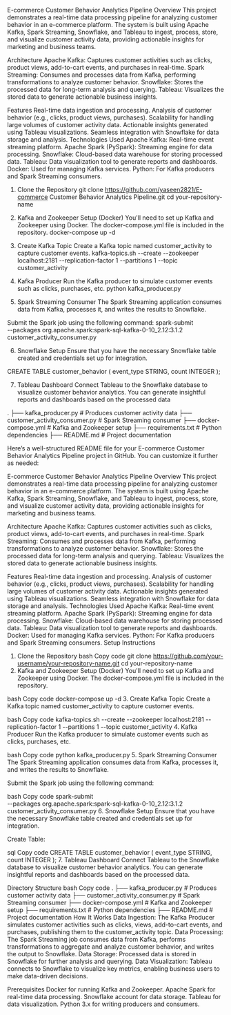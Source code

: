 E-commerce Customer Behavior Analytics Pipeline
Overview
This project demonstrates a real-time data processing pipeline for analyzing customer behavior in an e-commerce platform. The system is built using Apache Kafka, Spark Streaming, Snowflake, and Tableau to ingest, process, store, and visualize customer activity data, providing actionable insights for marketing and business teams.

Architecture
Apache Kafka: Captures customer activities such as clicks, product views, add-to-cart events, and purchases in real-time.
Spark Streaming: Consumes and processes data from Kafka, performing transformations to analyze customer behavior.
Snowflake: Stores the processed data for long-term analysis and querying.
Tableau: Visualizes the stored data to generate actionable business insights.

Features
Real-time data ingestion and processing.
Analysis of customer behavior (e.g., clicks, product views, purchases).
Scalability for handling large volumes of customer activity data.
Actionable insights generated using Tableau visualizations.
Seamless integration with Snowflake for data storage and analysis.
Technologies Used
Apache Kafka: Real-time event streaming platform.
Apache Spark (PySpark): Streaming engine for data processing.
Snowflake: Cloud-based data warehouse for storing processed data.
Tableau: Data visualization tool to generate reports and dashboards.
Docker: Used for managing Kafka services.
Python: For Kafka producers and Spark Streaming consumers.

1. Clone the Repository
   git clone https://github.com/yaseen2821/E-commerce Customer Behavior Analytics Pipeline.git
cd your-repository-name

2. Kafka and Zookeeper Setup (Docker)
You'll need to set up Kafka and Zookeeper using Docker. The docker-compose.yml file is included in the repository.
docker-compose up -d

3. Create Kafka Topic
Create a Kafka topic named customer_activity to capture customer events.
kafka-topics.sh --create --zookeeper localhost:2181 --replication-factor 1 --partitions 1 --topic customer_activity

4. Kafka Producer
Run the Kafka producer to simulate customer events such as clicks, purchases, etc.
python kafka_producer.py

5. Spark Streaming Consumer
The Spark Streaming application consumes data from Kafka, processes it, and writes the results to Snowflake.

Submit the Spark job using the following command:
spark-submit \
  --packages org.apache.spark:spark-sql-kafka-0-10_2.12:3.1.2 \
  customer_activity_consumer.py

6. Snowflake Setup
Ensure that you have the necessary Snowflake table created and credentials set up for integration.

CREATE TABLE customer_behavior (
  event_type STRING,
  count INTEGER
);

7. Tableau Dashboard
Connect Tableau to the Snowflake database to visualize customer behavior analytics. You can generate insightful reports and dashboards based on the processed data

.
├── kafka_producer.py               # Produces customer activity data
├── customer_activity_consumer.py   # Spark Streaming consumer
├── docker-compose.yml              # Kafka and Zookeeper setup
├── requirements.txt                # Python dependencies
├── README.md                       # Project documentation


Here’s a well-structured README file for your E-commerce Customer Behavior Analytics Pipeline project in GitHub. You can customize it further as needed:

E-commerce Customer Behavior Analytics Pipeline
Overview
This project demonstrates a real-time data processing pipeline for analyzing customer behavior in an e-commerce platform. The system is built using Apache Kafka, Spark Streaming, Snowflake, and Tableau to ingest, process, store, and visualize customer activity data, providing actionable insights for marketing and business teams.

Architecture
Apache Kafka: Captures customer activities such as clicks, product views, add-to-cart events, and purchases in real-time.
Spark Streaming: Consumes and processes data from Kafka, performing transformations to analyze customer behavior.
Snowflake: Stores the processed data for long-term analysis and querying.
Tableau: Visualizes the stored data to generate actionable business insights.

Features
Real-time data ingestion and processing.
Analysis of customer behavior (e.g., clicks, product views, purchases).
Scalability for handling large volumes of customer activity data.
Actionable insights generated using Tableau visualizations.
Seamless integration with Snowflake for data storage and analysis.
Technologies Used
Apache Kafka: Real-time event streaming platform.
Apache Spark (PySpark): Streaming engine for data processing.
Snowflake: Cloud-based data warehouse for storing processed data.
Tableau: Data visualization tool to generate reports and dashboards.
Docker: Used for managing Kafka services.
Python: For Kafka producers and Spark Streaming consumers.
Setup Instructions
1. Clone the Repository
bash
Copy code
git clone https://github.com/your-username/your-repository-name.git
cd your-repository-name
2. Kafka and Zookeeper Setup (Docker)
You'll need to set up Kafka and Zookeeper using Docker. The docker-compose.yml file is included in the repository.

bash
Copy code
docker-compose up -d
3. Create Kafka Topic
Create a Kafka topic named customer_activity to capture customer events.

bash
Copy code
kafka-topics.sh --create --zookeeper localhost:2181 --replication-factor 1 --partitions 1 --topic customer_activity
4. Kafka Producer
Run the Kafka producer to simulate customer events such as clicks, purchases, etc.

bash
Copy code
python kafka_producer.py
5. Spark Streaming Consumer
The Spark Streaming application consumes data from Kafka, processes it, and writes the results to Snowflake.

Submit the Spark job using the following command:

bash
Copy code
spark-submit \
  --packages org.apache.spark:spark-sql-kafka-0-10_2.12:3.1.2 \
  customer_activity_consumer.py
6. Snowflake Setup
Ensure that you have the necessary Snowflake table created and credentials set up for integration.

Create Table:

sql
Copy code
CREATE TABLE customer_behavior (
  event_type STRING,
  count INTEGER
);
7. Tableau Dashboard
Connect Tableau to the Snowflake database to visualize customer behavior analytics. You can generate insightful reports and dashboards based on the processed data.

Directory Structure
bash
Copy code
.
├── kafka_producer.py               # Produces customer activity data
├── customer_activity_consumer.py   # Spark Streaming consumer
├── docker-compose.yml              # Kafka and Zookeeper setup
├── requirements.txt                # Python dependencies
├── README.md                       # Project documentation
How It Works
Data Ingestion: The Kafka Producer simulates customer activities such as clicks, views, add-to-cart events, and purchases, publishing them to the customer_activity topic.
Data Processing: The Spark Streaming job consumes data from Kafka, performs transformations to aggregate and analyze customer behavior, and writes the output to Snowflake.
Data Storage: Processed data is stored in Snowflake for further analysis and querying.
Data Visualization: Tableau connects to Snowflake to visualize key metrics, enabling business users to make data-driven decisions.

Prerequisites
Docker for running Kafka and Zookeeper.
Apache Spark for real-time data processing.
Snowflake account for data storage.
Tableau for data visualization.
Python 3.x for writing producers and consumers.

